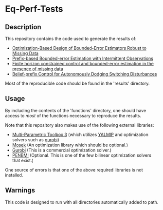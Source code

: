 # Eq-Perf-Tests

## Description

This repository contains the code used to generate the results of:
* [Optimization-Based Design of Bounded-Error Estimators Robust to Missing Data](https://doi.org/10.1016/j.ifacol.2018.08.027)
* [Prefix-based Bounded-error Estimation with Intermittent Observations](https://doi.org/10.23919/ACC.2019.8814707)
* [Finite horizon constrained control and bounded-error estimation in the presence of missing data](https://doi.org/10.1016/j.nahs.2020.100854)
* [Belief-prefix Control for Autonomously Dodging Switching Disturbances](https://doi.org/10.23919/ECC51009.2020.9143990)

Most of the reproducible code should be found in the 'results' directory.

## Usage

By including the contents of the 'functions' directory, one should have access to _most_ of the functions necessary to reproduce the results.

Note that this repository also makes use of the following external libraries:
* [Multi-Parametric Toolbox 3](mpt3.org) (which utilizes [YALMIP](yalmip.github.io) and optimization solvers such as [gurobi](gurobi.com))
* [Mosek](mosek.com) (An optimization library which should be optional.)
* [Gurobi](gurobi.com) (This is a commercial optimization solver.)
* [PENBMI](http://www.penopt.com/penbmi.html) (Optional. This is one of the few bilinear optimization solvers that exist.)

One source of errors is that one of the above required libraries is not installed.

## Warnings

This code is designed to run with all directories automatically added to path.
